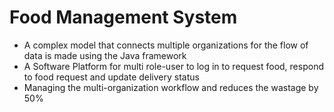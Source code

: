 # Food Management System
 * A complex model that connects multiple organizations for the flow of data is made using the Java framework
 * A Software Platform for multi role-user to log in to request food, respond to food request and update
   delivery status
 * Managing the multi-organization workflow and reduces the wastage by 50%
